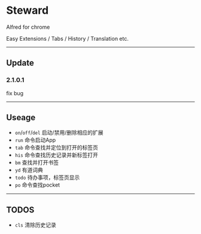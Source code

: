 Steward
===============

Alfred for chrome

Easy Extensions / Tabs / History / Translation etc.

---
## Update
### 2.1.0.1
fix bug

---
## Useage
+ `on`/`off`/`del` 启动/禁用/删除相应的扩展
+ `run` 命令启动App
+ `tab` 命令查找并定位到打开的标签页
+ `his` 命令查找历史记录并新标签打开
+ `bm` 查找并打开书签
+ `yd` 有道词典
+ `todo` 待办事项，标签页显示
+ `po` 命令查找pocket

---
## TODOS
+ `cls` 清除历史记录
